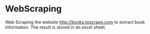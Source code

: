 # WebScraping
Web Scraping the website http://books.toscrape.com to extract book information. The result is stored in an excel sheet.
